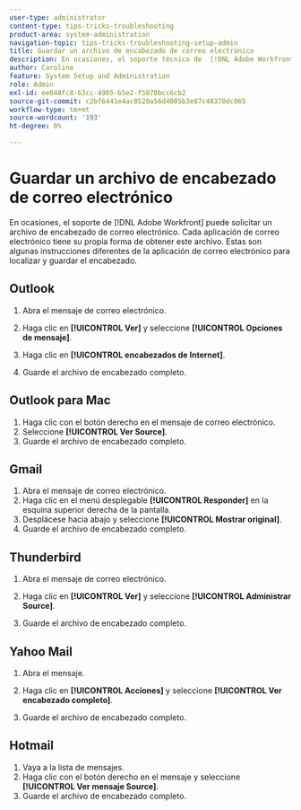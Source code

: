 ```yaml
---
user-type: administrator
content-type: tips-tricks-troubleshooting
product-area: system-administration
navigation-topic: tips-tricks-troubleshooting-setup-admin
title: Guardar un archivo de encabezado de correo electrónico
description: En ocasiones, el soporte técnico de  [!DNL Adobe Workfront] puede solicitar un archivo de encabezado de correo electrónico. Cada aplicación de correo electrónico tiene su propia forma de obtener este archivo. Estas son algunas instrucciones diferentes de la aplicación de correo electrónico para localizar y guardar el encabezado. [!DNL Outlook]
author: Caroline
feature: System Setup and Administration
role: Admin
exl-id: ee048fc8-63cc-4905-b5e2-f5870bcc6cb2
source-git-commit: c2bf6441e4ac8520a56d4005b3e87c48370dc065
workflow-type: tm+mt
source-wordcount: '193'
ht-degree: 0%

---
```


# Guardar un archivo de encabezado de correo electrónico

En ocasiones, el soporte de [!DNL Adobe Workfront] puede solicitar un archivo de encabezado de correo electrónico. Cada aplicación de correo electrónico tiene su propia forma de obtener este archivo. Estas son algunas instrucciones diferentes de la aplicación de correo electrónico para localizar y guardar el encabezado.

## Outlook

1. Abra el mensaje de correo electrónico.
1. Haga clic en **[!UICONTROL Ver]** y seleccione **[!UICONTROL Opciones de mensaje]**.

1. Haga clic en **[!UICONTROL encabezados de Internet]**.
1. Guarde el archivo de encabezado completo.

## Outlook para Mac

1. Haga clic con el botón derecho en el mensaje de correo electrónico.
1. Seleccione **[!UICONTROL Ver Source]**.
1. Guarde el archivo de encabezado completo.

## Gmail

1. Abra el mensaje de correo electrónico.
1. Haga clic en el menú desplegable **[!UICONTROL Responder]** en la esquina superior derecha de la pantalla.
1. Desplácese hacia abajo y seleccione **[!UICONTROL Mostrar original]**.
1. Guarde el archivo de encabezado completo.

## Thunderbird

1. Abra el mensaje de correo electrónico.
1. Haga clic en **[!UICONTROL Ver]** y seleccione **[!UICONTROL Administrar Source]**.

1. Guarde el archivo de encabezado completo.

## Yahoo Mail

1. Abra el mensaje.
1. Haga clic en **[!UICONTROL Acciones]** y seleccione **[!UICONTROL Ver encabezado completo]**.

1. Guarde el archivo de encabezado completo.

## Hotmail

1. Vaya a la lista de mensajes.
1. Haga clic con el botón derecho en el mensaje y seleccione **[!UICONTROL Ver mensaje Source]**.
1. Guarde el archivo de encabezado completo.
